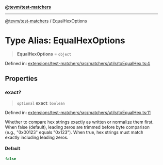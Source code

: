 [**@tevm/test-matchers**](../README.md)

***

[@tevm/test-matchers](../globals.md) / EqualHexOptions

# Type Alias: EqualHexOptions

> **EqualHexOptions** = `object`

Defined in: [extensions/test-matchers/src/matchers/utils/toEqualHex.ts:4](https://github.com/evmts/tevm-monorepo/blob/main/extensions/test-matchers/src/matchers/utils/toEqualHex.ts#L4)

## Properties

### exact?

> `optional` **exact**: `boolean`

Defined in: [extensions/test-matchers/src/matchers/utils/toEqualHex.ts:11](https://github.com/evmts/tevm-monorepo/blob/main/extensions/test-matchers/src/matchers/utils/toEqualHex.ts#L11)

Whether to compare hex strings exactly as written or normalize them first.
When false (default), leading zeros are trimmed before byte comparison (e.g., "0x00123" equals "0x123").
When true, hex strings must match exactly including leading zeros.

#### Default

```ts
false
```
